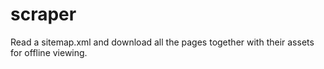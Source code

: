 # scraper
Read a sitemap.xml and download all the pages together with their assets for offline viewing.

